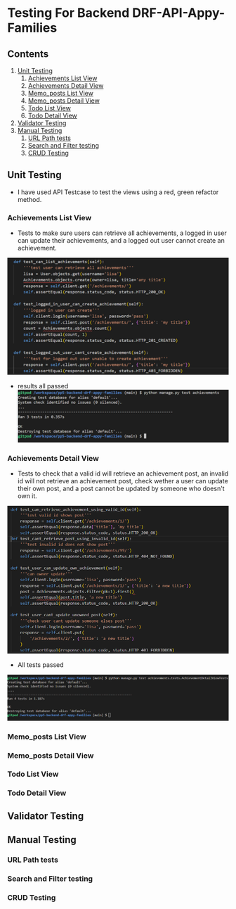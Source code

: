 # Testing For Backend DRF-API-Appy-Families

## Contents
1. [Unit Testing](#unit-testing)
    1. [Achievements List View](#achievements-list-view)
    2. [Achievements Detail View](#achievements-detail-view)
    3. [Memo_posts List View](#memo_post-list-view)
    4. [Memo_posts Detail View](#memo_post-detail-view)
    5. [Todo List View](#todo-list-view)
    6. [Todo Detail View](#todo-detail-view)
2. [Validator Testing](#validator-testing)
3. [Manual Testing](#manual-testing)
    1. [URL Path tests](#url-path-tests)
    2. [Search and Filter testing](#search-and-filter-testing)
    3. [CRUD Testing](#crud-testing)

## Unit Testing
- I have used API Testcase to test the views using a red, green refactor method.
### Achievements List View
- Tests to make sure users can retrieve all achievements, a logged in user can update their
achievements, and a logged out user cannot create an achievement.

![Testing achievements list view](./assets/documents/test-achievement-list.png)

- results all passed
![Results for achievements list view](./assets/documents/results-achievements-list.png)


### Achievements Detail View
- Tests to check that a valid id will retrieve an achievement post, an invalid id will not retrieve an
achievement post, check wether a user can update their own post, and a post cannot be updated by someone
who doesn't own it.

![Testing achievements detail view](./assets/documents/tests-achievement-detail.png)

- All tests passed

![Results for achievements detail view](./assets/documents/results-achievements-detail-view.png)


### Memo_posts List View

### Memo_posts Detail View

### Todo List View

### Todo Detail View

## Validator Testing

## Manual Testing

### URL Path tests

### Search and Filter testing

### CRUD Testing